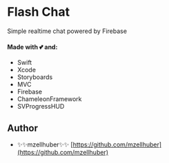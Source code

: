 # Flash Chat

Simple realtime chat powered by Firebase

#### Made with 💕 and:
* Swift
* Xcode
* Storyboards
* MVC
* Firebase
* ChameleonFramework
* SVProgressHUD


## Author

* ✨✨mzellhuber✨✨ [https://github.com/mzellhuber](https://github.com/mzellhuber)
